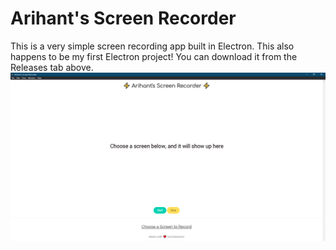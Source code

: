 # Arihant's Screen Recorder
This is a very simple screen recording app built in Electron. This also happens to be my first Electron project!
You can download it from the Releases tab above.
![Screenshot of app](/website/screenshot.png)
